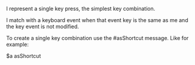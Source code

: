 I represent a single key press, the simplest key combination.I match with a keyboard event when that event key is the same as me and the key event is not modified.To create a single key combination use the #asShortcut message. Like for example:$a asShortcut